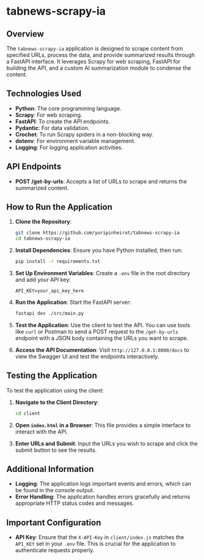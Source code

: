 # tabnews-scrapy-ia

## Overview

The `tabnews-scrapy-ia` application is designed to scrape content from specified URLs, process the data, and provide summarized results through a FastAPI interface. It leverages Scrapy for web scraping, FastAPI for building the API, and a custom AI summarization module to condense the content.

## Technologies Used

- **Python**: The core programming language.
- **Scrapy**: For web scraping.
- **FastAPI**: To create the API endpoints.
- **Pydantic**: For data validation.
- **Crochet**: To run Scrapy spiders in a non-blocking way.
- **dotenv**: For environment variable management.
- **Logging**: For logging application activities.

## API Endpoints

- **POST /get-by-urls**: Accepts a list of URLs to scrape and returns the summarized content.

## How to Run the Application

1. **Clone the Repository**:
   ```bash
   git clone https://github.com/yuripinheirot/tabnews-scrapy-ia
   cd tabnews-scrapy-ia
   ```

2. **Install Dependencies**:
   Ensure you have Python installed, then run:
   ```bash
   pip install -r requirements.txt
   ```

3. **Set Up Environment Variables**:
   Create a `.env` file in the root directory and add your API key:
   ```
   API_KEY=your_api_key_here
   ```

4. **Run the Application**:
   Start the FastAPI server:
   ```bash
   fastapi dev ./src/main.py
   ```

5. **Test the Application**:
   Use the client to test the API. You can use tools like `curl` or Postman to send a POST request to the `/get-by-urls` endpoint with a JSON body containing the URLs you want to scrape.

6. **Access the API Documentation**:
   Visit `http://127.0.0.1:8000/docs` to view the Swagger UI and test the endpoints interactively.

## Testing the Application

To test the application using the client:

1. **Navigate to the Client Directory**:
   ```bash
   cd client
   ```

2. **Open `index.html` in a Browser**:
   This file provides a simple interface to interact with the API.

3. **Enter URLs and Submit**:
   Input the URLs you wish to scrape and click the submit button to see the results.

## Additional Information

- **Logging**: The application logs important events and errors, which can be found in the console output.
- **Error Handling**: The application handles errors gracefully and returns appropriate HTTP status codes and messages.

## Important Configuration

- **API Key**: Ensure that the `X-API-Key` in `client/index.js` matches the `API_KEY` set in your `.env` file. This is crucial for the application to authenticate requests properly.
